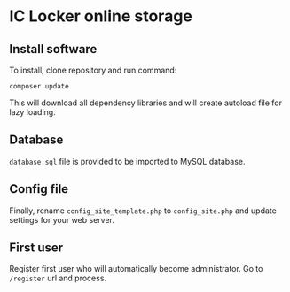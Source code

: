 # IC Locker online storage

## Install software

To install, clone repository and run command:
```
composer update
```
This will download all dependency libraries and will create autoload file for lazy loading.

## Database

`database.sql` file is provided to be imported to MySQL database.

## Config file

Finally, rename `config_site_template.php` to `config_site.php` and update settings for your web server.

## First user

Register first user who will automatically become administrator. Go to `/register` url and process.